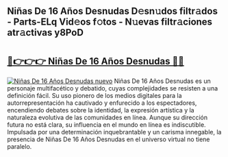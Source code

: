 ## Niñas De 16 Años Desnudas D𝚎sn𝚞dos filtr𝚊dos - Parts-ELq Vid𝚎os f𝚘tos - N𝚞evas filtr𝚊ciones atr𝚊ctivas y8PoD

# <h2><a href="http://mb5jaq.tromn.icu/?c=Ni%c3%b1as+De+16+A%c3%b1os+Desnudas">🔗👉👉👉 Niñas De 16 Años Desnudas 🔗🔗</a></h2>

[![Niñas De 16 Años Desnudas nuevo](https://i.imgur.com/pEAQMta.gif)](http://mb5jaq.tromn.icu/?c=Ni%c3%b1as+De+16+A%c3%b1os+Desnudas)
Niñas De 16 Años Desnudas es un personaje multifacético y debatido, cuyas complejidades se resisten a una definición fácil.  Su uso pionero de los medios digitales para la autorrepresentación ha cautivado y enfurecido a los espectadores, encendiendo debates sobre la identidad, la expresión artística y la naturaleza evolutiva de las comunidades en línea. Aunque su dirección futura no está clara, su influencia en el mundo en línea es indiscutible. Impulsada por una determinación inquebrantable y un carisma innegable, la presencia de Niñas De 16 Años Desnudas en el universo virtual no tiene paralelo.
